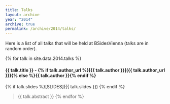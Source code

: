 ```yaml
---
title: Talks
layout: archive
year: "2014"
archive: true
permalink: /archive/2014/talks/
---
```


Here is a list of all talks that will be held at BSidesVienna (talks are in random order).

{% for talk in site.data.2014.talks %}
#### <a name="{{ talk.id }}"></a>{{ talk.title }} - {% if talk.author_url %}[{{ talk.author }}]({{ talk.author_url }}){% else %}{{ talk.author }}{% endif %}
{% if talk.slides %}[SLIDES]({{ talk.slides }}) {% endif %}
> {{ talk.abstract }}
{% endfor %}
